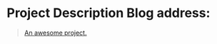 # Project Description Blog address:

> [An awesome project.](https://yangjianingpaul.github.io/catering-tourism-redis/)
